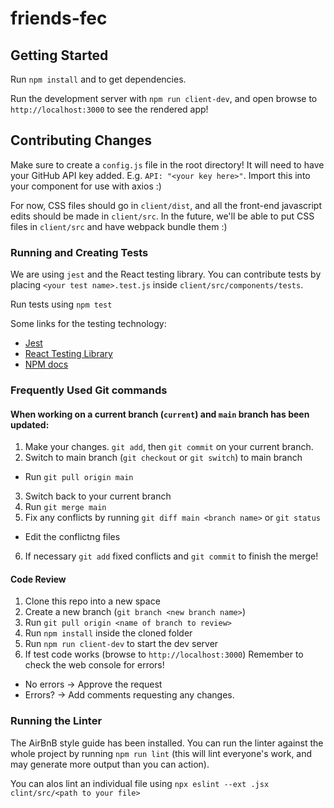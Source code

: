 # friends-fec

## Getting Started

Run `npm install` and to get dependencies.

Run the development server with `npm run client-dev`, and open browse to
`http://localhost:3000` to see the rendered app!


## Contributing Changes

Make sure to create a `config.js` file in the root directory! It will need to
have your GitHub API key added. E.g. `API: "<your key here>"`. Import this into
your component for use with axios :)

For now, CSS files should go in `client/dist`, and all the front-end javascript
edits should be made in `client/src`. In the future, we'll be able to put CSS
files in `client/src` and have webpack bundle them :)

### Running and Creating Tests

We are using `jest` and the React testing library. You can contribute tests
by placing `<your test name>.test.js` inside `client/src/components/tests`.

Run tests using `npm test`

Some links for the testing technology:
* [Jest](https://jestjs.io/docs/getting-started)
* [React Testing Library](https://testing-library.com/docs/react-testing-library/intro/)
* [NPM docs](https://www.npmjs.com/package/@testing-library/react)

### Frequently Used Git commands


#### When working on a current branch (`current`) and `main` branch has been updated:

1. Make your changes. `git add`, then `git commit` on your current branch.
2. Switch to main branch (`git checkout` or `git switch`) to main branch
  - Run `git pull origin main`
3. Switch back to your current branch
4. Run `git merge main`
5. Fix any conflicts by running `git diff main <branch name>` or `git status`
  - Edit the conflictng files
6. If necessary `git add` fixed conflicts and `git commit` to finish the merge!

#### Code Review

1. Clone this repo into a new space
2. Create a new branch (`git branch <new branch name>`)
3. Run `git pull origin <name of branch to review>`
4. Run `npm install` inside the cloned folder
5. Run `npm run client-dev` to start the dev server
6. If test code works (browse to `http://localhost:3000`) Remember to check the web console for errors!
  - No errors -> Approve the request
  - Errors? -> Add comments requesting any changes.

### Running the Linter

The AirBnB style guide has been installed. You can run the linter against
the whole project by running `npm run lint` (this will lint everyone's work,
and may generate more output than you can action).

You can alos lint an individual file using
`npx eslint --ext .jsx clint/src/<path to your file>`

